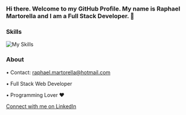 ### Hi there. Welcome to my GitHub Profile. My name is Raphael Martorella and I am a Full Stack Developer. 👋

### Skills
![My Skills](https://skillicons.dev/icons?i=js,html,css,react,nodejs,mongodb,mysql,tailwind,next&perline=3)


### About 


• Contact: raphael.martorella@hotmail.com

• Full Stack Web Developer

• Programming Lover ❤️

[Connect with me on LinkedIn](https://www.linkedin.com/in/raphael-marques-martorella/)








